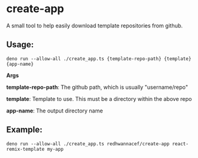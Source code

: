 # create-app

A small tool to help easily download template repositories from github.

## Usage:

```shell
deno run --allow-all ./create_app.ts {template-repo-path} {template} {app-name}
```
**Args**

**template-repo-path**: The github path, which is usually "username/repo"

**template**: Template to use. This must be a directory within the above repo

**app-name**: The output directory name

## Example:

```shell
deno run --allow-all ./create_app.ts redhwannacef/create-app react-remix-template my-app
```


